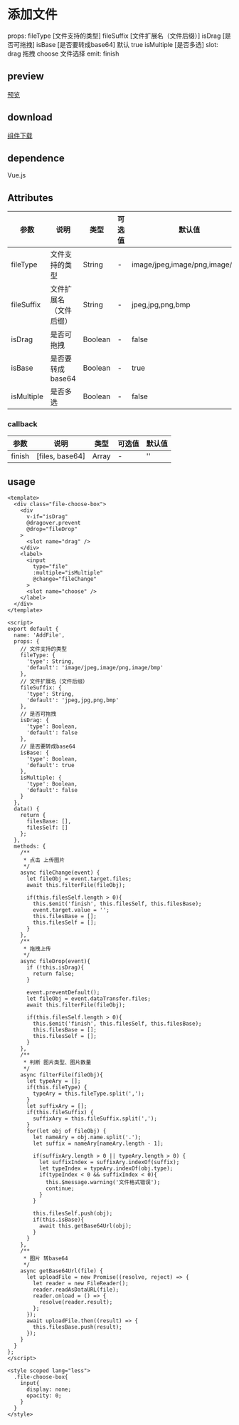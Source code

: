 # 添加文件
  props:
    fileType [文件支持的类型]
    fileSuffix [文件扩展名（文件后缀）]
    isDrag [是否可拖拽]
    isBase [是否要转成base64] 默认 true
    isMultiple [是否多选]
  slot:
    drag 拖拽
    choose 文件选择
  emit:
    finish
## preview
[预览](./index.html#/components/rk-add-file/rk-add-file-demo)
## download
[组件下载](./components/rk-add-file.zip)
## dependence
Vue.js

## Attributes
| 参数 |	说明 |类型 |可选值	| 默认值 |
| ---- | ---- |---- | ----   |----  | 
| fileType | 文件支持的类型 | String | - | image/jpeg,image/png,image/bmp  | 
| fileSuffix | 文件扩展名（文件后缀） | String | - | jpeg,jpg,png,bmp  | 
| isDrag | 是否可拖拽 | Boolean | - | false  | 
| isBase | 是否要转成base64 | Boolean | - | true  | 
| isMultiple | 是否多选 | Boolean | - | false  | 
### callback
| 参数 |	说明 |类型 |可选值	| 默认值 |
| ---- | ---- |---- | ----   |----  | 
| finish | [files, base64] | Array | - | ''  | 
## usage
```
<template>
  <div class="file-choose-box">
    <div
      v-if="isDrag"
      @dragover.prevent
      @drop="fileDrop"
    >
      <slot name="drag" />
    </div>
    <label>
      <input
        type="file"
        :multiple="isMultiple"
        @change="fileChange"
      >
      <slot name="choose" />
    </label>
  </div>
</template>

<script>
export default {
  name: 'AddFile',
  props: {
    // 文件支持的类型
    fileType: {
      'type': String,
      'default': 'image/jpeg,image/png,image/bmp'
    },
    // 文件扩展名（文件后缀）
    fileSuffix: {
      'type': String,
      'default': 'jpeg,jpg,png,bmp'
    },
    // 是否可拖拽
    isDrag: {
      'type': Boolean,
      'default': false
    },
    // 是否要转成base64
    isBase: {
      'type': Boolean,
      'default': true
    },
    isMultiple: {
      'type': Boolean,
      'default': false
    }
  },
  data() {
    return {
      filesBase: [],
      filesSelf: []
    };
  },
  methods: {
    /**
     * 点击 上传图片
     */
    async fileChange(event) {
      let fileObj = event.target.files;
      await this.filterFile(fileObj);

      if(this.filesSelf.length > 0){
        this.$emit('finish', this.filesSelf, this.filesBase);
        event.target.value = '';
        this.filesBase = [];
        this.filesSelf = [];
      }
    },
    /**
     * 拖拽上传
     */
    async fileDrop(event){
      if (!this.isDrag){
        return false;
      }

      event.preventDefault();
      let fileObj = event.dataTransfer.files;
      await this.filterFile(fileObj);

      if(this.filesSelf.length > 0){
        this.$emit('finish', this.filesSelf, this.filesBase);
        this.filesBase = [];
        this.filesSelf = [];
      }
    },
    /**
     * 判断 图片类型、图片数量
     */
    async filterFile(fileObj){
      let typeAry = [];
      if(this.fileType) {
        typeAry = this.fileType.split(',');
      }
      let suffixAry = [];
      if(this.fileSuffix) {
        suffixAry = this.fileSuffix.split(',');
      }
      for(let obj of fileObj) {
        let nameAry = obj.name.split('.');
        let suffix = nameAry[nameAry.length - 1];

        if(suffixAry.length > 0 || typeAry.length > 0) {
          let suffixIndex = suffixAry.indexOf(suffix);
          let typeIndex = typeAry.indexOf(obj.type);
          if(typeIndex < 0 && suffixIndex < 0){
            this.$message.warning('文件格式错误');
            continue;
          }
        }

        this.filesSelf.push(obj);
        if(this.isBase){
          await this.getBase64Url(obj);
        }
      }
    },
    /**
     * 图片 转base64
     */
    async getBase64Url(file) {
      let uploadFile = new Promise((resolve, reject) => {
        let reader = new FileReader();
        reader.readAsDataURL(file);
        reader.onload = () => {
          resolve(reader.result);
        };
      });
      await uploadFile.then((result) => {
        this.filesBase.push(result);
      });
    }
  }
};
</script>

<style scoped lang="less">
  .file-choose-box{
    input{
      display: none;
      opacity: 0;
    }
  }
</style>

```
